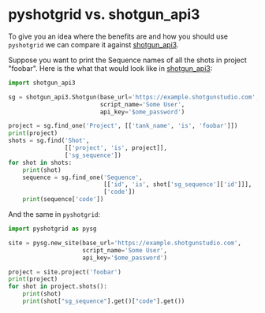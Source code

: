 # pyshotgrid vs. shotgun_api3

To give you an idea where the benefits are and how you should use `pyshotgrid` we can compare
it against [shotgun_api3][shotgun_api3].

Suppose you want to print the Sequence names of all the shots in project "foobar".
Here is the what that would look like in [shotgun_api3][shotgun_api3]:

```python
import shotgun_api3

sg = shotgun_api3.Shotgun(base_url='https://example.shotgunstudio.com',
                          script_name='Some User',
                          api_key='$ome_password')

project = sg.find_one('Project', [['tank_name', 'is', 'foobar']])
print(project)
shots = sg.find('Shot',
                [['project', 'is', project]],
                ['sg_sequence'])
for shot in shots:
    print(shot)
    sequence = sg.find_one('Sequence',
                           [['id', 'is', shot['sg_sequence']['id']]],
                           ['code'])
    print(sequence['code'])
```

And the same in `pyshotgrid`:

```python
import pyshotgrid as pysg

site = pysg.new_site(base_url='https://example.shotgunstudio.com',
                     script_name='Some User',
                     api_key='$ome_password')

project = site.project('foobar')
print(project)
for shot in project.shots():
    print(shot)
    print(shot["sg_sequence"].get()["code"].get())
```

[shotgun_api3]: https://github.com/shotgunsoftware/python-api
